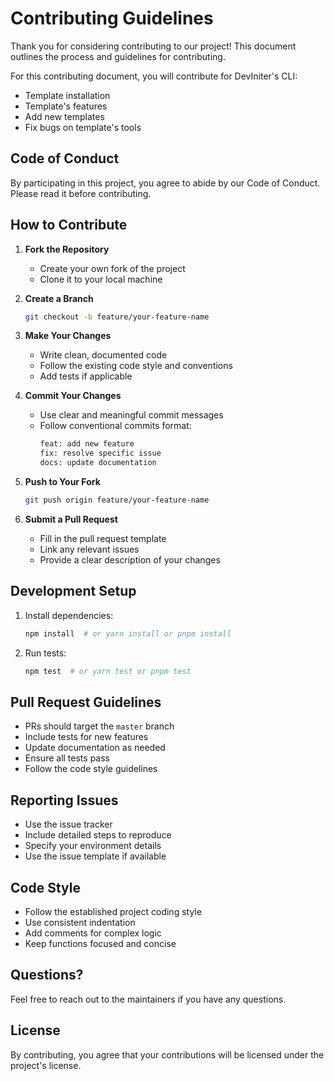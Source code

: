 # Contributing Guidelines

Thank you for considering contributing to our project! This document outlines the process and guidelines for contributing.

For this contributing document, you will contribute for DevIniter's CLI:

- Template installation
- Template's features
- Add new templates
- Fix bugs on template's tools

## Code of Conduct

By participating in this project, you agree to abide by our Code of Conduct. Please read it before contributing.

## How to Contribute

1. **Fork the Repository**

   - Create your own fork of the project
   - Clone it to your local machine

2. **Create a Branch**

   ```bash
   git checkout -b feature/your-feature-name
   ```

3. **Make Your Changes**

   - Write clean, documented code
   - Follow the existing code style and conventions
   - Add tests if applicable

4. **Commit Your Changes**

   - Use clear and meaningful commit messages
   - Follow conventional commits format:
     ```bash
     feat: add new feature
     fix: resolve specific issue
     docs: update documentation
     ```

5. **Push to Your Fork**

   ```bash
   git push origin feature/your-feature-name
   ```

6. **Submit a Pull Request**
   - Fill in the pull request template
   - Link any relevant issues
   - Provide a clear description of your changes

## Development Setup

1. Install dependencies:

   ```bash
   npm install  # or yarn install or pnpm install
   ```

2. Run tests:
   ```bash
   npm test  # or yarn test or pnpm test
   ```

## Pull Request Guidelines

- PRs should target the `master` branch
- Include tests for new features
- Update documentation as needed
- Ensure all tests pass
- Follow the code style guidelines

## Reporting Issues

- Use the issue tracker
- Include detailed steps to reproduce
- Specify your environment details
- Use the issue template if available

## Code Style

- Follow the established project coding style
- Use consistent indentation
- Add comments for complex logic
- Keep functions focused and concise

## Questions?

Feel free to reach out to the maintainers if you have any questions.

## License

By contributing, you agree that your contributions will be licensed under the project's license.
